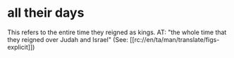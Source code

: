 # all their days

This refers to the entire time they reigned as kings. AT: "the whole time that they reigned over Judah and Israel" (See: [[rc://en/ta/man/translate/figs-explicit]])

